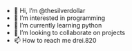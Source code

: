 - 👋 Hi, I’m @thesilverdollar
- 👀 I’m interested in programming
- 🌱 I’m currently learning python
- 💞️ I’m looking to collaborate on projects
- 📫 How to reach me drei.820

<!---
thesilverdollar/thesilverdollar is a ✨ special ✨ repository because its `README.md` (this file) appears on your GitHub profile.
You can click the Preview link to take a look at your changes.
--->
